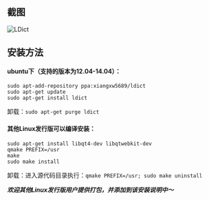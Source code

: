 ## 截图
![LDict](http://ubuntuone.com/7jRKC15enMSYJf6tqvv8T2)

## 安装方法
#### ubuntu下（支持的版本为12.04-14.04）：

    sudo apt-add-repository ppa:xiangxw5689/ldict
    sudo apt-get update
    sudo apt-get install ldict

卸载：`sudo apt-get purge ldict`

#### 其他Linux发行版可以编译安装：

    sudo apt-get install libqt4-dev libqtwebkit-dev
    qmake PREFIX=/usr
    make
    sudo make install

卸载：进入源代码目录执行：`qmake PREFIX=/usr; sudo make uninstall`

_**欢迎其他Linux发行版用户提供打包，并添加到该安装说明中～**_

